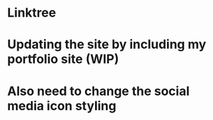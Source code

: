 # Linktree

# Updating the site by including my portfolio site (WIP)
# Also need to change the social media icon styling
